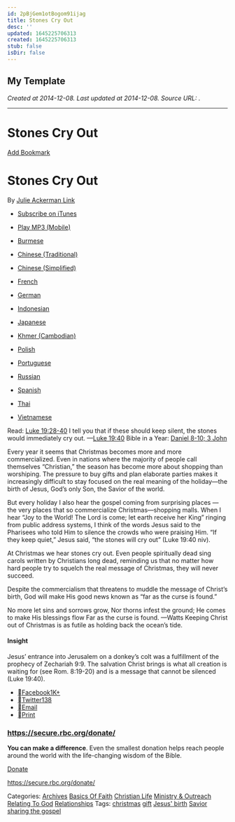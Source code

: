 ```yaml
---
id: 2pBjGem1otBogom91ijag
title: Stones Cry Out
desc: ''
updated: 1645225706313
created: 1645225706313
stub: false
isDir: false
---
```

My Template
---

_Created at 2014-12-08._
_Last updated at 2014-12-08._
_Source URL: [](http://odb.org/2014/12/08/stones-cry-out/)._




---

# Stones Cry Out


[Add Bookmark](http://odb.org/2014/12/08/stones-cry-out/api/toggle-bookmark/)

# Stones Cry Out

By [Julie Ackerman Link](http://odb.org/authors/julieackermanlink)

*   [Subscribe on iTunes](http://phobos.apple.com/WebObjects/MZStore.woa/wa/viewPodcast?id=383323406)
*   [Play MP3 (Mobile)](http://cdn.rbc.org/odb/2014/12/odb-12-08-14.mp3)

*   [Burmese](http://myanmar-odb.org/)
*   [Chinese (Traditional)](http://traditional-odb.org/)
*   [Chinese (Simplified)](http://simplified-odb.org/)
*   [French](http://ministeresrbc.org/)
*   [German](http://unsertaglichbrot.org/)
*   [Indonesian](http://santapanrohani.org/)
*   [Japanese](http://japanese-odb.org/)
*   [Khmer (Cambodian)](http://khmer-odb.org/)
*   [Polish](http://codziennychleb.org/)
*   [Portuguese](http://ministeriosrbc.org/)
*   [Russian](http://russian-odb.org/)
*   [Spanish](http://rbclatino.org/)
*   [Thai](http://thaiodb.org/)
*   [Vietnamese](http://vietnamese-odb.org/)

Read: [Luke 19:28-40](http://www.biblegateway.com/passage/?search=Luke+19%3A28-40)
I tell you that if these should keep silent, the stones would immediately cry out. —[Luke 19:40](http://www.biblegateway.com/passage/?search=Luke+19%3A40)
Bible in a Year:
[Daniel 8-10; 3 John](http://www.biblegateway.com/passage/?search=Daniel+8-10%3B+3+John)

Every year it seems that Christmas becomes more and more commercialized. Even in nations where the majority of people call themselves “Christian,” the season has become more about shopping than worshiping. The pressure to buy gifts and plan elaborate parties makes it increasingly difficult to stay focused on the real meaning of the holiday—the birth of Jesus, God’s only Son, the Savior of the world.

But every holiday I also hear the gospel coming from surprising places —the very places that so commercialize Christmas—shopping malls. When I hear “Joy to the World! The Lord is come; let earth receive her King” ringing from public address systems, I think of the words Jesus said to the Pharisees who told Him to silence the crowds who were praising Him. “If they keep quiet,” Jesus said, “the stones will cry out” (Luke 19:40 niv).

At Christmas we hear stones cry out. Even people spiritually dead sing carols written by Christians long dead, reminding us that no matter how hard people try to squelch the real message of Christmas, they will never succeed.

Despite the commercialism that threatens to muddle the message of Christ’s birth, God will make His good news known as “far as the curse is found.”

No more let sins and sorrows grow,
Nor thorns infest the ground;
He comes to make His blessings flow
Far as the curse is found. —Watts
Keeping Christ out of Christmas is as futile as holding back the ocean’s tide.

#### Insight

Jesus’ entrance into Jerusalem on a donkey’s colt was a fulfillment of the prophecy of Zechariah 9:9. The salvation Christ brings is what all creation is waiting for (see Rom. 8:19-20) and is a message that cannot be silenced (Luke 19:40).

*   [Facebook1K+](http://odb.org/2014/12/08/stones-cry-out/?share=facebook&nb=1&nb=1&nb=1)
*   [Twitter138](http://twitter.com/intent/tweet?text=Stones+Cry+Out&url=http://odb.org/i3P/)
*   [Email](http://odb.org/2014/12/08/stones-cry-out/?share=email&nb=1&nb=1&nb=1)
*   [Print](http://odb.org/2014/12/08/stones-cry-out/#print)

### <https://secure.rbc.org/donate/>

**You can make a difference**. Even the smallest donation helps reach people around the world with the life-changing wisdom of the Bible.

[Donate](http://rbc.org/donate/our-daily-bread/)

<https://secure.rbc.org/donate/>

Categories: [Archives](http://odb.org/category/christian-life/archives-christian-life/) [Basics Of Faith](http://odb.org/category/basics-of-faith/) [Christian Life](http://odb.org/category/christian-life/) [Ministry & Outreach](http://odb.org/category/ministry-and-outreach/) [Relating To God](http://odb.org/category/relationships/relating-to-god-relationships/) [Relationships](http://odb.org/category/relationships/)
Tags: [christmas](http://odb.org/tag/christmas/) [gift](http://odb.org/tag/gift/) [Jesus' birth](http://odb.org/tag/jesus-birth/) [Savior](http://odb.org/tag/savior/) [sharing the gospel](http://odb.org/tag/sharing-the-gospel/)

